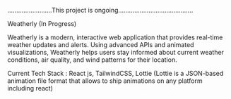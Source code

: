 .........................This project is ongoing..........................................

Weatherly (In Progress)

Weatherly is a modern, interactive web application that provides real-time weather updates and alerts. Using advanced APIs and animated visualizations, Weatherly helps users stay informed about current weather conditions, air quality, and wind patterns for their location.

Current Tech Stack : React js, TailwindCSS, Lottie (Lottie is a JSON-based animation file format that allows to ship animations on any platform including react)
